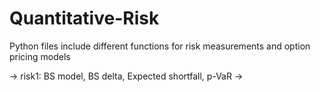 # Quantitative-Risk

Python files include different functions for risk measurements and option pricing models 

-> risk1: BS model, BS delta, Expected shortfall, p-VaR
-> 
